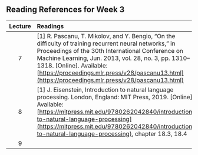 
## Reading References for Week 3

| Lecture | Readings                   |
|:-------:|:---------------------------|
| 7       | [1] R. Pascanu, T. Mikolov, and Y. Bengio, “On the difficulty of training recurrent neural networks,” in Proceedings of the 30th International Conference on Machine Learning, Jun. 2013, vol. 28, no. 3, pp. 1310–1318. [Online]. Available: [https://proceedings.mlr.press/v28/pascanu13.html](https://proceedings.mlr.press/v28/pascanu13.html) |
| 8       | [1] J. Eisenstein, Introduction to natural language processing. London, England: MIT Press, 2019. [Online]. Available: [https://mitpress.mit.edu/9780262042840/introduction-to-natural-language-processing](https://mitpress.mit.edu/9780262042840/introduction-to-natural-language-processing), chapter 18.3, 18.4 |
| 9       |                            |
